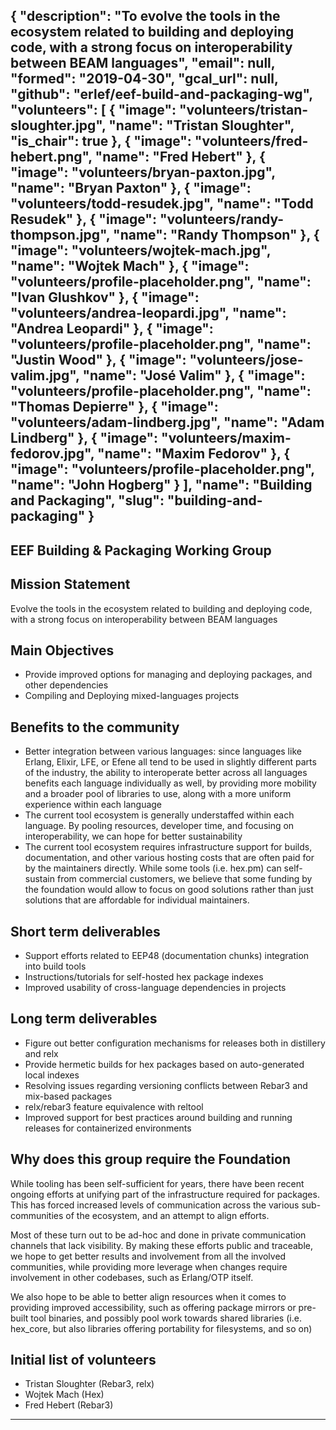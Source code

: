 {
  "description": "To evolve the tools in the ecosystem related to building and deploying code, with a strong focus on interoperability between BEAM languages",
  "email": null,
  "formed": "2019-04-30",
  "gcal_url": null,
  "github": "erlef/eef-build-and-packaging-wg",
  "volunteers": [
    {
      "image": "volunteers/tristan-sloughter.jpg",
      "name": "Tristan Sloughter",
      "is_chair": true
    },
    {
      "image": "volunteers/fred-hebert.png",
      "name": "Fred Hebert"
    },
    {
      "image": "volunteers/bryan-paxton.jpg",
      "name": "Bryan Paxton"
    },
    {
      "image": "volunteers/todd-resudek.jpg",
      "name": "Todd Resudek"
    },
    {
      "image": "volunteers/randy-thompson.jpg",
      "name": "Randy Thompson"
    },
    {
      "image": "volunteers/wojtek-mach.jpg",
      "name": "Wojtek Mach"
    },
    {
      "image": "volunteers/profile-placeholder.png",
      "name": "Ivan Glushkov"
    },
    {
      "image": "volunteers/andrea-leopardi.jpg",
      "name": "Andrea Leopardi"
    },
    {
      "image": "volunteers/profile-placeholder.png",
      "name": "Justin Wood"
    },
    {
      "image": "volunteers/jose-valim.jpg",
      "name": "José Valim"
    },
    {
      "image": "volunteers/profile-placeholder.png",
      "name": "Thomas Depierre"
    },
    {
      "image": "volunteers/adam-lindberg.jpg",
      "name": "Adam Lindberg"
    },
    {
      "image": "volunteers/maxim-fedorov.jpg",
      "name": "Maxim Fedorov"
    },
    {
      "image": "volunteers/profile-placeholder.png",
      "name": "John Hogberg"
    }
  ],
  "name": "Building and Packaging",
  "slug": "building-and-packaging"
}
---
EEF Building & Packaging Working Group
---

## Mission Statement
Evolve the tools in the ecosystem related to building and deploying code, with a strong focus on interoperability between BEAM languages

## Main Objectives
- Provide improved options for managing and deploying packages, and other dependencies
- Compiling and Deploying mixed-languages projects

## Benefits to the community
- Better integration between various languages: since languages like Erlang, Elixir, LFE, or Efene all tend to be used in slightly different parts of the industry, the ability to interoperate better across all languages benefits each language individually as well, by providing more mobility and a broader pool of libraries to use, along with a more uniform experience within each language
- The current tool ecosystem is generally understaffed within each language. By pooling resources, developer time, and focusing on interoperability, we can hope for better sustainability
- The current tool ecosystem requires infrastructure support for builds, documentation, and other various hosting costs that are often paid for by the maintainers directly. While some tools (i.e. hex.pm) can self-sustain from commercial customers, we believe that some funding by the foundation would allow to focus on good solutions rather than just solutions that are affordable for individual maintainers.

## Short term deliverables
- Support efforts related to EEP48 (documentation chunks) integration into build tools
- Instructions/tutorials for self-hosted hex package indexes
- Improved usability of cross-language dependencies in projects

## Long term deliverables
- Figure out better configuration mechanisms for releases both in distillery and relx
- Provide hermetic builds for hex packages based on auto-generated local indexes
- Resolving issues regarding versioning conflicts between Rebar3 and mix-based packages
- relx/rebar3 feature equivalence with reltool
- Improved support for best practices around building and running releases for containerized environments

## Why does this group require the Foundation
While tooling has been self-sufficient for years, there have been recent ongoing efforts at unifying part of the infrastructure required for packages. This has forced increased levels of communication across the various sub-communities of the ecosystem, and an attempt to align efforts.

Most of these turn out to be ad-hoc and done in private communication channels that lack visibility. By making these efforts public and traceable, we hope to get better results and involvement from all the involved communities, while providing more leverage when changes require involvement in other codebases, such as Erlang/OTP itself.

We also hope to be able to better align resources when it comes to providing improved accessibility, such as offering package mirrors or pre-built tool binaries, and possibly pool work towards shared libraries (i.e. hex_core, but also libraries offering portability for filesystems, and so on)

## Initial list of volunteers
- Tristan Sloughter (Rebar3, relx)
- Wojtek Mach (Hex)
- Fred Hebert (Rebar3)

-------
